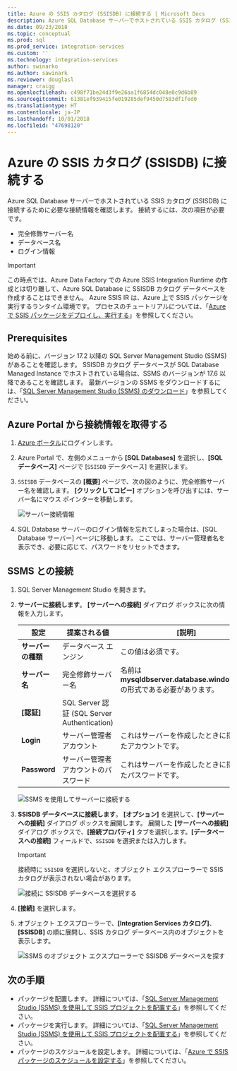 ```yaml
---
title: Azure の SSIS カタログ (SSISDB) に接続する | Microsoft Docs
description: Azure SQL Database サーバーでホストされている SSIS カタログ (SSISDB) に接続するために必要な接続情報を確認します。
ms.date: 09/23/2018
ms.topic: conceptual
ms.prod: sql
ms.prod_service: integration-services
ms.custom: ''
ms.technology: integration-services
author: swinarko
ms.author: sawinark
ms.reviewer: douglasl
manager: craigg
ms.openlocfilehash: c498f71be24d3f9e26aa1f6854dc048e0c9d6b89
ms.sourcegitcommit: 61381ef939415fe019285def9450d7583df1fed0
ms.translationtype: HT
ms.contentlocale: ja-JP
ms.lasthandoff: 10/01/2018
ms.locfileid: "47698120"
---
```

# <a name="connect-to-the-ssis-catalog-ssisdb-in-azure"></a>Azure の SSIS カタログ (SSISDB) に接続する

Azure SQL Database サーバーでホストされている SSIS カタログ (SSISDB) に接続するために必要な接続情報を確認します。 接続するには、次の項目が必要です。
- 完全修飾サーバー名
- データベース名
- ログイン情報 

> [!IMPORTANT]
> この時点では、Azure Data Factory での Azure SSIS Integration Runtime の作成とは切り離して、Azure SQL Database に SSISDB カタログ データベースを作成することはできません。 Azure SSIS IR は、Azure 上で SSIS パッケージを実行するランタイム環境です。 プロセスのチュートリアルについては、「[Azure で SSIS パッケージをデプロイし、実行する](https://docs.microsoft.com/azure/data-factory/tutorial-create-azure-ssis-runtime-portal)」を参照してください。 

## <a name="prerequisites"></a>Prerequisites
始める前に、バージョン 17.2 以降の SQL Server Management Studio (SSMS) があることを確認します。 SSISDB カタログ データベースが SQL Database Managed Instance でホストされている場合は、SSMS のバージョンが 17.6 以降であることを確認します。 最新バージョンの SSMS をダウンロードするには、「[SQL Server Management Studio (SSMS) のダウンロード](https://docs.microsoft.com/sql/ssms/download-sql-server-management-studio-ssms)」を参照してください。

## <a name="get-the-connection-info-from-the-azure-portal"></a>Azure Portal から接続情報を取得する
1. [Azure ポータル](https://portal.azure.com/)にログインします。
2. Azure Portal で、左側のメニューから **[SQL Databases]** を選択し、**[SQL データベース]** ページで [`SSISDB` データベース] を選択します。 
3. `SSISDB` データベースの **[概要]** ページで、次の図のように、完全修飾サーバー名を確認します。 **[クリックしてコピー]** オプションを呼び出すには、サーバー名にマウス ポインターを移動します。

    ![サーバー接続情報](media/ssis-azure-connect-to-catalog-database/server-name.png) 

4. SQL Database サーバーのログイン情報を忘れてしまった場合は、[SQL Database サーバー] ページに移動します。 ここでは、サーバー管理者名を表示でき、必要に応じて、パスワードをリセットできます。

## <a name="connect-with-ssms"></a>SSMS との接続
1. SQL Server Management Studio を開きます。

2. **サーバーに接続します**。 **[サーバーへの接続]** ダイアログ ボックスに次の情報を入力します。

   | 設定       | 提案される値 | [説明] | 
   | ------------ | ------------------ | ------------------------------------------------- | 
   | **サーバーの種類** | データベース エンジン | この値は必須です。 |
   | **サーバー名** | 完全修飾サーバー名 | 名前は **mysqldbserver.database.windows.net** の形式である必要があります。 |
   | **[認証]** | SQL Server 認証 (SQL Server Authentication) | |
   | **Login** | サーバー管理者アカウント | これはサーバーを作成したときに指定したアカウントです。 |
   | **Password** | サーバー管理者アカウントのパスワード | これはサーバーを作成したときに指定したパスワードです。 |

    ![SSMS を使用してサーバーに接続する](media/ssis-azure-connect-to-catalog-database/ssisdb-connect-1.png)

3. **SSISDB データベースに接続します**。 **[オプション]** を選択して、**[サーバーへの接続]** ダイアログ ボックスを展開します。 展開した **[サーバーへの接続]** ダイアログ ボックスで、**[接続プロパティ]** タブを選択します。**[データベースへの接続]** フィールドで、`SSISDB` を選択または入力します。

    > [!IMPORTANT]
    > 接続時に `SSISDB` を選択しないと、オブジェクト エクスプローラーで SSIS カタログが表示されない場合があります。

    ![接続に SSISDB データベースを選択する](media/ssis-azure-connect-to-catalog-database/ssisdb-connect-2.png)

4. **[接続]** を選択します。

5. オブジェクト エクスプローラーで、**[Integration Services カタログ]**、**[SSISDB]** の順に展開し、SSIS カタログ データベース内のオブジェクトを表示します。

    ![SSMS のオブジェクト エクスプローラーで SSISDB データベースを探す](media/ssis-azure-connect-to-catalog-database/ssisdb-connect-3.png)

## <a name="next-steps"></a>次の手順
- パッケージを配置します。 詳細については、「[SQL Server Management Studio (SSMS) を使用して SSIS プロジェクトを配置する](../ssis-quickstart-deploy-ssms.md)」を参照してください。
- パッケージを実行します。 詳細については、「[SQL Server Management Studio (SSMS) を使用して SSIS プロジェクトを配置する](../ssis-quickstart-run-ssms.md)」を参照してください。
- パッケージのスケジュールを設定します。 詳細については、「[Azure で SSIS パッケージのスケジュールを設定する](ssis-azure-schedule-packages.md)」を参照してください。
